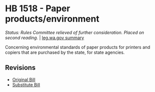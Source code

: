 # HB 1518 - Paper products/environment
*Status: Rules Committee relieved of further consideration.  Placed on second reading.* | [leg.wa.gov summary](https://app.leg.wa.gov/billsummary?BillNumber=1518&Year=2021)

Concerning environmental standards of paper products for printers and copiers that are purchased by the state, for state agencies.

## Revisions
* [Original Bill](1/)
* [Substitute Bill](S/)